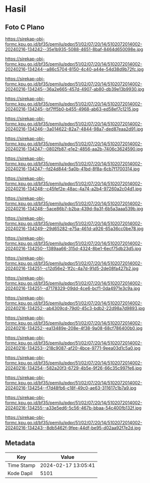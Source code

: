 # Hasil

## Foto C Plano

https://sirekap-obj-formc.kpu.go.id/bf35/pemilu/pdpr/51/02/07/20/14/5102072014002-20240216-134242--35e1b935-5088-4651-8baf-8464d650098e.jpg

https://sirekap-obj-formc.kpu.go.id/bf35/pemilu/pdpr/51/02/07/20/14/5102072014002-20240216-134244--a86c5704-8150-4c40-a44e-54d38d9b72fc.jpg

https://sirekap-obj-formc.kpu.go.id/bf35/pemilu/pdpr/51/02/07/20/14/5102072014002-20240216-134245--36a2e665-457d-4907-ab80-db39e13b9930.jpg

https://sirekap-obj-formc.kpu.go.id/bf35/pemilu/pdpr/51/02/07/20/14/5102072014002-20240216-134245--bf7ff5b0-b455-4968-ab63-ed58ef7c1215.jpg

https://sirekap-obj-formc.kpu.go.id/bf35/pemilu/pdpr/51/02/07/20/14/5102072014002-20240216-134246--3a014622-82a7-4844-98a7-ded87eaa2d91.jpg

https://sirekap-obj-formc.kpu.go.id/bf35/pemilu/pdpr/51/02/07/20/14/5102072014002-20240216-134247--0802fb87-e1e2-4856-aa2b-7406c3624590.jpg

https://sirekap-obj-formc.kpu.go.id/bf35/pemilu/pdpr/51/02/07/20/14/5102072014002-20240216-134247--fd24d844-5a0b-41bd-8f8a-6cb7f1700314.jpg

https://sirekap-obj-formc.kpu.go.id/bf35/pemilu/pdpr/51/02/07/20/14/5102072014002-20240216-134248--c45fef2e-48ac-4a74-a2b4-97260a2c04d1.jpg

https://sirekap-obj-formc.kpu.go.id/bf35/pemilu/pdpr/51/02/07/20/14/5102072014002-20240216-134248--5ace86b7-b2ba-439d-9a3f-6b5a3aaa539b.jpg

https://sirekap-obj-formc.kpu.go.id/bf35/pemilu/pdpr/51/02/07/20/14/5102072014002-20240216-134249--29d65282-e75a-461d-a926-65a36cc0be78.jpg

https://sirekap-obj-formc.kpu.go.id/bf35/pemilu/pdpr/51/02/07/20/14/5102072014002-20240216-134250--1389aa66-315d-4324-8be1-6ecf75db23d5.jpg

https://sirekap-obj-formc.kpu.go.id/bf35/pemilu/pdpr/51/02/07/20/14/5102072014002-20240216-134251--c12d56e2-1f2c-4a7d-91d5-2de08fa427b2.jpg

https://sirekap-obj-formc.kpu.go.id/bf35/pemilu/pdpr/51/02/07/20/14/5102072014002-20240216-134251--d7178329-09dd-4ce6-bcf1-0da4971e3c9a.jpg

https://sirekap-obj-formc.kpu.go.id/bf35/pemilu/pdpr/51/02/07/20/14/5102072014002-20240216-134252--ab4309cd-79d0-45c3-bdb2-22d98a7d9893.jpg

https://sirekap-obj-formc.kpu.go.id/bf35/pemilu/pdpr/51/02/07/20/14/5102072014002-20240216-134252--ea13489e-208e-4f38-9a08-68cf786400b0.jpg

https://sirekap-obj-formc.kpu.go.id/bf35/pemilu/pdpr/51/02/07/20/14/5102072014002-20240216-134253--218c9087-af20-4bce-9771-9eea03d1c5a0.jpg

https://sirekap-obj-formc.kpu.go.id/bf35/pemilu/pdpr/51/02/07/20/14/5102072014002-20240216-134254--582a20f3-6729-4b5e-9f26-66c35c997fe6.jpg

https://sirekap-obj-formc.kpu.go.id/bf35/pemilu/pdpr/51/02/07/20/14/5102072014002-20240216-134254--f7d48fb6-c18f-49c0-ae63-311617c1b7a9.jpg

https://sirekap-obj-formc.kpu.go.id/bf35/pemilu/pdpr/51/02/07/20/14/5102072014002-20240216-134255--a33e5ed6-5c56-467b-bbaa-54c400fb132f.jpg

https://sirekap-obj-formc.kpu.go.id/bf35/pemilu/pdpr/51/02/07/20/14/5102072014002-20240216-134243--8db5462f-9fee-44df-be95-d02aa92f7e2d.jpg


## Metadata

| Key        | Value               |
| ---------- | ------------------- |
| Time Stamp | 2024-02-17 13:05:41 |
| Kode Dapil | 5101                |



